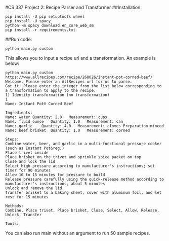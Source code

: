 #CS 337 Project 2: Recipe Parser and Transformer
##Installation:
```
pip install -U pip setuptools wheel
pip install -U spacy
python -m spacy download en_core_web_sm
pip install -r requirements.txt
```
##Run code:
```
python main.py custom
```
This allows you to input a recipe url and a transformation.
An example is below:
```
python main.py custom
https://www.allrecipes.com/recipe/268026/instant-pot-corned-beef/
Welcome. Please enter an AllRecipes url for us to parse.
Got it! Please enter the integer from the list below corresponding to a transformation to apply to the recipe.
1) Identity transformation (no transformation)
1
Name: Instant Pot® Corned Beef

Ingredients:
Name: water	Quantity: 2.0	Measurement: cups
Name: fluid ounce	Quantity: 1.0	Measurement: can
Name: garlic	Quantity: 4.0	Measurement: cloves	Preparation:minced
Name: beef brisket	Quantity: 1.0	Measurement: corned

Steps:
Combine water, beer, and garlic in a multi-functional pressure cooker (such as Instant Pot&reg;)
Place trivet inside
Place brisket on the trivet and sprinkle spice packet on top
Close and lock the lid
Select high pressure according to manufacturer's instructions; set timer for 90 minutes
Allow 10 to 15 minutes for pressure to build
Release pressure carefully using the quick-release method according to manufacturer's instructions, about 5 minutes
Unlock and remove the lid
Transfer brisket to a baking sheet, cover with aluminum foil, and let rest for 15 minutes

Methods:
Combine, Place trivet, Place brisket, Close, Select, Allow, Release, Unlock, Transfer

Tools:
```
You can also run main without an argument to run 50 sample recipes.